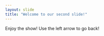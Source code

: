 ```yaml
---
layout: slide
title: "Welcome to our second slide!"
---
```

Enjoy the show!
Use the left arrow to go back!
